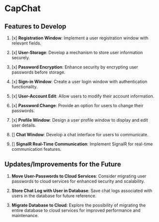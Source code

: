 # CapChat

## Features to Develop

1. [x] **Registration Window**: Implement a user registration window with relevant fields.

2. [x] **User-Storage**: Develop a mechanism to store user information securely.

3. [x] **Password Encryption**: Enhance security by encrypting user passwords before storage.

4. [x] **Sign-in Window**: Create a user login window with authentication functionality.

5. [x] **User-Account Edit**: Allow users to modify their account information.

6. [x] **Password Change**: Provide an option for users to change their passwords.

7. [x] **Profile Window**: Design a user profile window to display and edit user details.

8. [] **Chat Window**: Develop a chat interface for users to communicate.

9. [] **SignalR Real-Time Communication**: Implement SignalR for real-time communication features.

## Updates/Improvements for the Future

1. **Move User-Passwords to Cloud Services**: Consider migrating user passwords to cloud services for enhanced security and scalability.

2. **Store Chat Log with User in Database**: Save chat logs associated with users in the database for future reference.

3. **Migrate Database to Cloud**: Explore the possibility of migrating the entire database to cloud services for improved performance and maintenance.

